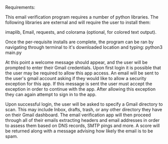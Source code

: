 Requirements:

This email verification program requires a number of python libraries. The following libraries are external and will require the user to install them:

imaplib, Email, requests, and colorama (optional, for colored text output).

Once the per-requisite installs are complete, the program can be ran by navigating through terminal to it's downloaded location and typing: python3 main.py

At this point a welcome message should appear, and the user will be prompted to enter their Gmail credentials. Upon first login it is possible that the user may be required to allow this app access. An email will be sent to the user's gmail account asking if they would like to allow a security exception for this app. If this message is sent the user must accept the exception in order to continue with the app. After allowing this exception they can again attempt to sign in to the app.

Upon successful login, the user will be asked to specify a Gmail directory to scan. This may include Inbox, drafts, trash, or any other directory they have on their Gmail dashboard. The email verification app will then proceed through all of their emails extracting headers and email addresses in order to assess them based on DNS records, SMTP pings and more. A score will be returned along with a message advising how likely the email is to be spam.
